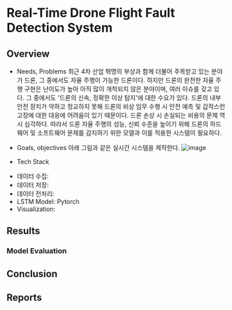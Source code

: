# Real-Time Drone Flight Fault Detection System
## Overview
* Needs, Problems
 최근 4차 산업 혁명의 부상과 함께 더불어 주목받고 있는 분야가 드론, 그 중에서도 자율 주행이 가능한 드론이다. 하지만 드론의 완전한 자율 주행 구현은 난이도가 높아 아직 많이 개척되지 않은 분야이며, 여러 이슈를 갖고 있다. 그 중에서도 '드론의 신속, 정확한 이상 탐지'에 대한 수요가 있다. 드론의 내부 안전 장치가 약하고 정교하지 못해 드론의 비상 임무 수행 시 안전 예측 및 갑작스런 고장에 대한 대응에 어려움이 있기 때문이다. 드론 손상 시 손실되는 비용의 문제 역시 심각하다. 따라서 드론 자율 주행의 성능, 신뢰 수준을 높이기 위해 드론의 하드웨어 및 소프트웨어 문제를 감지하기 위한 모델과 이를 적용한 시스템이 필요하다.

* Goals, objectives
 아래 그림과 같은 실시간 시스템을 제작한다.
![image](https://user-images.githubusercontent.com/48075848/122977825-cc596100-d3d0-11eb-8109-791698267a27.png)

* Tech Stack
- 데이터 수집:
- 데이터 저장:
- 데이터 전처리:
- LSTM Model: Pytorch
- Visualization:

## Results

### Model Evaluation

## Conclusion

## Reports
